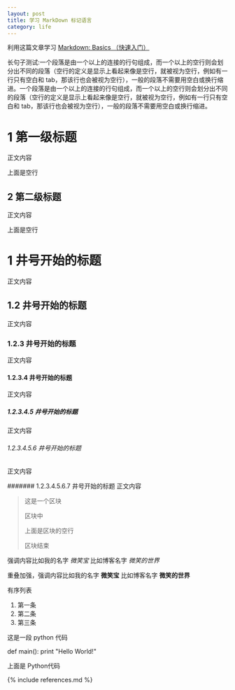 ```yaml
---
layout: post
title: 学习 MarkDown 标记语言
category: life
---
```


利用这篇文章学习 [Markdown: Basics （快速入门）](http://wowubuntu.com/markdown/basic.html)

长句子测试:一个段落是由一个以上的连接的行句组成，而一个以上的空行则会划分出不同的段落（空行的定义是显示上看起来像是空行，就被视为空行，例如有一行只有空白和 tab，那该行也会被视为空行），一般的段落不需要用空白或换行缩进。一个段落是由一个以上的连接的行句组成，而一个以上的空行则会划分出不同的段落（空行的定义是显示上看起来像是空行，就被视为空行，例如有一行只有空白和 tab，那该行也会被视为空行），一般的段落不需要用空白或换行缩进。

1 第一级标题
=================
正文内容

上面是空行

2 第二级标题
----------------
正文内容

上面是空行


# 1 井号开始的标题
正文内容

## 1.2 井号开始的标题
正文内容

### 1.2.3 井号开始的标题
正文内容

#### 1.2.3.4 井号开始的标题
正文内容

##### 1.2.3.4.5 井号开始的标题
正文内容

###### 1.2.3.4.5.6 井号开始的标题
正文内容

####### 1.2.3.4.5.6.7 井号开始的标题
正文内容


>这是一个区块
>
>区块中
>
>
>上面是区块的空行
>
>区块结束


强调内容比如我的名字 *微笑宝* 比如博客名字 _微笑的世界_

重叠加强，强调内容比如我的名字 **微笑宝** 比如博客名字 __微笑的世界__


有序列表

1. 第一条
2. 第二条
3. 第三条


这是一段 python 代码

  def main():
    print "Hello World!"


上面是 Python代码



{% include references.md %}
